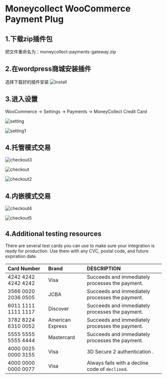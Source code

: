 Moneycollect WooCommerce Payment Plug
=======

1.下载zip插件包
----
把文件重命名为：moneycollect-payments-gateway.zip

2.在wordpress商城安装插件
----
选择下载好的插件安装
![install](https://user-images.githubusercontent.com/92731686/142347345-c44aacd1-fd4e-4e61-869d-8b16c1c50a28.png)

3.进入设置
----

WooCommerce -> Settings -> Payments -> MoneyCollect Credit Card

![setting](https://user-images.githubusercontent.com/92731686/142347728-abf372ad-69a9-4612-afc9-d63e19472561.png)


![setting1](https://user-images.githubusercontent.com/92731686/142347903-c7ad7064-8a78-475b-891a-c21981b9c8be.png)


4.托管模式交易
---
![checkout3](https://user-images.githubusercontent.com/92731686/142348504-a3dc1a29-b80d-49b2-a041-ca3653fd68b1.png)


![checkout](https://user-images.githubusercontent.com/92731686/142348181-cf5f27a8-739d-4a9e-ada8-a0043cbacd22.png)


![checkout2](https://user-images.githubusercontent.com/92731686/142348270-1260b319-67ad-49ec-b8b5-a4f407c0271c.png)


4.内嵌模式交易
---
![checkout4](https://user-images.githubusercontent.com/92731686/142348592-b9956722-9f48-4ed4-a453-c61153adde23.png)

![checkout5](https://user-images.githubusercontent.com/92731686/142348708-da410804-62e0-4f2a-897c-6987060a232a.png)


4.Additional testing resources
---
There are several test cards you can use to make sure your integration is ready for production. Use them with any CVC, postal code, and future expiration date.

|  Card Number| Brand  |DESCRIPTION          |
| :------------- | :------------- | :-------------- |
| 4242 4242 4242 4242    | Visa            | Succeeds and immediately processes the payment. |
| 3566 0020 2036 0505    | JCBA            | Succeeds and immediately processes the payment. |
| 6011 1111 1111 1117    | Discover        | Succeeds and immediately processes the payment. |
| 3782 8224 6310 0052    | American Express| Succeeds and immediately processes the payment. |
| 5555 5555 5555 4444    | Mastercard      | Succeeds and immediately processes the payment. |
| 4000 0025 0000 3155    | Visa            | 3D Secure 2 authentication . |
| 4000 0000 0000 0077    | Visa            | Always fails with a decline code of `declined`. |
